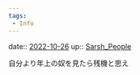 ```yaml
---
tags:
 - Info
---
```


date:: [2022-10-26](Daily_Note/2022-10-26.md)
up:: [Sarsh_People](../Bar/Novel/Nacaria/Sarsh_People.md)

自分より年上の奴を見たら残機と思え